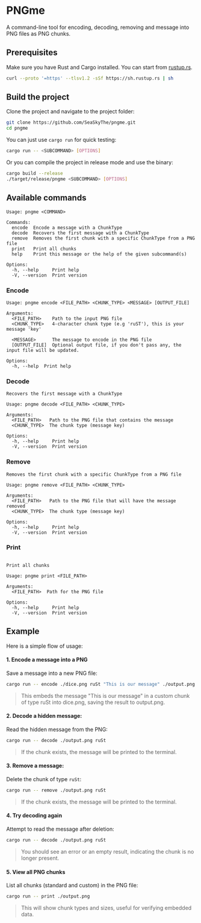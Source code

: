 # PNGme

A command-line tool for encoding, decoding, removing and message into PNG files as PNG chunks.

## Prerequisites

Make sure you have Rust and Cargo installed. You can start from [rustup.rs](https://rustup.rs/).

```bash
curl --proto '=https' --tlsv1.2 -sSf https://sh.rustup.rs | sh
```

## Build the project

Clone the project and navigate to the project folder:

```bash
git clone https://github.com/SeaSkyThe/pngme.git
cd pngme
```

You can just use `cargo run` for quick testing:

```bash
cargo run -- <SUBCOMMAND> [OPTIONS]
```

Or you can compile the project in release mode and use the binary:

```bash
cargo build --release
./target/release/pngme <SUBCOMMAND> [OPTIONS]
```

## Available commands

```
Usage: pngme <COMMAND>

Commands:
  encode  Encode a message with a ChunkType
  decode  Recovers the first message with a ChunkType
  remove  Removes the first chunk with a specific ChunkType from a PNG file
  print   Print all chunks
  help    Print this message or the help of the given subcommand(s)

Options:
  -h, --help     Print help
  -V, --version  Print version
```

### Encode

```
Usage: pngme encode <FILE_PATH> <CHUNK_TYPE> <MESSAGE> [OUTPUT_FILE]

Arguments:
  <FILE_PATH>    Path to the input PNG file
  <CHUNK_TYPE>   4-character chunk type (e.g 'ruST'), this is your message 'key'

  <MESSAGE>      The message to encode in the PNG file
  [OUTPUT_FILE]  Optional output file, if you don't pass any, the input file will be updated.

Options:
  -h, --help  Print help
```

### Decode

```
Recovers the first message with a ChunkType

Usage: pngme decode <FILE_PATH> <CHUNK_TYPE>

Arguments:
  <FILE_PATH>   Path to the PNG file that contains the message
  <CHUNK_TYPE>  The chunk type (message key)

Options:
  -h, --help     Print help
  -V, --version  Print version
```

### Remove

```
Removes the first chunk with a specific ChunkType from a PNG file

Usage: pngme remove <FILE_PATH> <CHUNK_TYPE>

Arguments:
  <FILE_PATH>   Path to the PNG file that will have the message removed
  <CHUNK_TYPE>  The chunk type (message key)

Options:
  -h, --help     Print help
  -V, --version  Print version
```

### Print 

```

Print all chunks

Usage: pngme print <FILE_PATH>

Arguments:
  <FILE_PATH>  Path for the PNG file

Options:
  -h, --help     Print help
  -V, --version  Print version
```

## Example

Here is a simple flow of usage: 

#### 1.  Encode a message into a PNG
Save a message into a new PNG file:

 ```bash
cargo run -- encode ./dice.png ruSt "This is our message" ./output.png
```
> This embeds the message "This is our message" in a custom chunk of type ruSt into dice.png, saving the result to output.png.

#### 2. Decode a hidden message: 
Read the hidden message from the PNG:

```bash
cargo run -- decode ./output.png ruSt
```
> If the chunk exists, the message will be printed to the terminal.


#### 3. Remove a message:
Delete the chunk of type `ruSt`:

```bash
cargo run -- remove ./output.png ruSt
```
> If the chunk exists, the message will be printed to the terminal.


#### 4. Try decoding again
Attempt to read the message after deletion:

```bash
cargo run -- decode ./output.png ruSt
```

> You should see an error or an empty result, indicating the chunk is no longer present.

#### 5. View all PNG chunks
List all chunks (standard and custom) in the PNG file:

```bash
cargo run -- print ./output.png
```

> This will show chunk types and sizes, useful for verifying embedded data.

